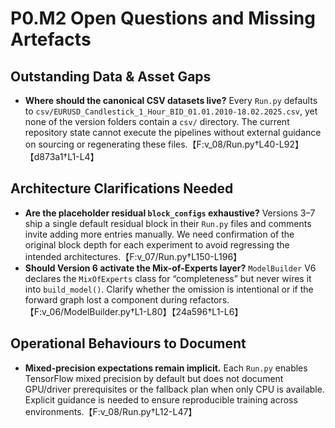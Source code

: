# P0.M2 Open Questions and Missing Artefacts

## Outstanding Data & Asset Gaps
- **Where should the canonical CSV datasets live?** Every `Run.py` defaults to `csv/EURUSD_Candlestick_1_Hour_BID_01.01.2010-18.02.2025.csv`, yet none of the version folders contain a `csv/` directory. The current repository state cannot execute the pipelines without external guidance on sourcing or regenerating these files.【F:v_08/Run.py†L40-L92】【d873a1†L1-L4】

## Architecture Clarifications Needed
- **Are the placeholder residual `block_configs` exhaustive?** Versions 3–7 ship a single default residual block in their `Run.py` files and comments invite adding more entries manually. We need confirmation of the original block depth for each experiment to avoid regressing the intended architectures.【F:v_07/Run.py†L150-L196】
- **Should Version 6 activate the Mix-of-Experts layer?** `ModelBuilder` V6 declares the `MixOfExperts` class for “completeness” but never wires it into `build_model()`. Clarify whether the omission is intentional or if the forward graph lost a component during refactors.【F:v_06/ModelBuilder.py†L1-L80】【24a596†L1-L6】

## Operational Behaviours to Document
- **Mixed-precision expectations remain implicit.** Each `Run.py` enables TensorFlow mixed precision by default but does not document GPU/driver prerequisites or the fallback plan when only CPU is available. Explicit guidance is needed to ensure reproducible training across environments.【F:v_08/Run.py†L12-L47】
